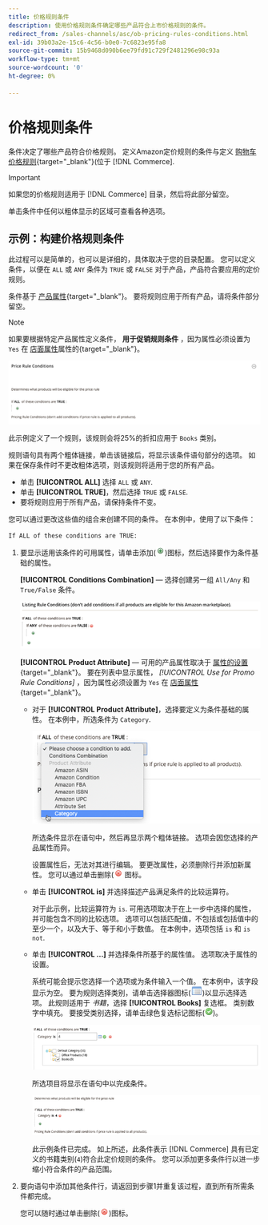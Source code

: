 ```yaml
---
title: 价格规则条件
description: 使用价格规则条件确定哪些产品符合上市价格规则的条件。
redirect_from: /sales-channels/asc/ob-pricing-rules-conditions.html
exl-id: 39b03a2e-15c6-4c56-b0e0-7c6823e95fa8
source-git-commit: 15b9468d090b6ee79fd91c729f2481296e98c93a
workflow-type: tm+mt
source-wordcount: '0'
ht-degree: 0%

---
```


# 价格规则条件

条件决定了哪些产品符合价格规则。 定义Amazon定价规则的条件与定义 [购物车价格规则](https://docs.magento.com/user-guide/marketing/price-rules-cart.html){target=&quot;_blank&quot;}(位于 [!DNL Commerce].

>[!IMPORTANT]
>
>如果您的价格规则适用于 [!DNL Commerce] 目录，然后将此部分留空。

单击条件中任何以粗体显示的区域可查看各种选项。

## 示例：构建价格规则条件

此过程可以是简单的，也可以是详细的，具体取决于您的目录配置。 您可以定义条件，以便在 `ALL` 或 `ANY` 条件为 `TRUE` 或 `FALSE` 对于产品，产品符合要应用的定价规则。

条件基于 [产品属性](https://docs.magento.com/user-guide/catalog/product-attributes.html){target=&quot;_blank&quot;}。 要将规则应用于所有产品，请将条件部分留空。

>[!NOTE]
>
>如果要根据特定产品属性定义条件， **用于促销规则条件** ，因为属性必须设置为 `Yes` 在 [店面属性](https://docs.magento.com/user-guide/stores/attribute-product-create.html)属性的{target=&quot;_blank&quot;}。

![价格规则条件 — 行1](assets/ob-price-rules-condition-1.png)

此示例定义了一个规则，该规则会将25%的折扣应用于 `Books` 类别。

规则语句具有两个粗体链接，单击该链接后，将显示该条件语句部分的选项。 如果在保存条件时不更改粗体选项，则该规则将适用于您的所有产品。

- 单击 **[!UICONTROL ALL]** 选择 `ALL` 或 `ANY`.
- 单击 **[!UICONTROL TRUE]**，然后选择 `TRUE` 或 `FALSE`.
- 要将规则应用于所有产品，请保持条件不变。

您可以通过更改这些值的组合来创建不同的条件。 在本例中，使用了以下条件：

`If ALL of these conditions are TRUE:`

1. 要显示适用该条件的可用属性，请单击添加(![“添加”图标](assets/btn-add-grn.png))图标，然后选择要作为条件基础的属性。

   **[!UICONTROL Conditions Combination]**  — 选择创建另一组 `All/Any` 和 `True/False` 条件。

   ![价格规则条件组合](assets/ob-conditions-combinations.png)

   **[!UICONTROL Product Attribute]**  — 可用的产品属性取决于 [属性的设置](https://docs.magento.com/user-guide/stores/attribute-product-create.html){target=&quot;_blank&quot;}。 要在列表中显示属性， *[!UICONTROL Use for Promo Rule Conditions]* ，因为属性必须设置为 `Yes` 在 [店面属性](https://docs.magento.com/user-guide/stores/attribute-product-create.html){target=&quot;_blank&quot;}。

   - 对于 **[!UICONTROL Product Attribute]**，选择要定义为条件基础的属性。 在本例中，所选条件为 `Category`.

      ![价格规则条件 — 第2行，第2部分](assets/ob-price-rule-condition-2.png)

      所选条件显示在语句中，然后再显示两个粗体链接。 选项会因您选择的产品属性而异。

      设置属性后，无法对其进行编辑。 要更改属性，必须删除行并添加新属性。 您可以通过单击删除(![“删除”图标](assets/btn-del-red.png) 图标。

   - 单击 **[!UICONTROL is]** 并选择描述产品满足条件的比较运算符。

      对于此示例，比较运算符为 `is`. 可用选项取决于在上一步中选择的属性，并可能包含不同的比较选项。 选项可以包括匹配值，不包括或包括值中的至少一个，以及大于、等于和小于数值。 在本例中，选项包括 `is` 和 `is not`.

   - 单击 **[!UICONTROL ...]** 并选择条件所基于的属性值。 选项取决于属性的设置。

      系统可能会提示您选择一个选项或为条件输入一个值。 在本例中，该字段显示为空。 要为规则选择类别，请单击选择器图标(![选择器图标](assets/btn-chooser.png))以显示选择选项。 此规则适用于 _书籍_，选择 **[!UICONTROL Books]** 复选框。 类别数字中填充。 要接受类别选择，请单击绿色复选标记图标(![复选标记图标](assets/btn-check-mark-green.png))。

      ![价格规则条件 — 第2行，第3部分](assets/ob-price-rule-condition-3.png)

      所选项目将显示在语句中以完成条件。

      ![价格规则条件 — 第2行，第4部分](assets/ob-price-rule-condition-4.png)

      此示例条件已完成。 如上所述，此条件表示 [!DNL Commerce] 具有已定义的书籍类别(`4`)符合此定价规则的条件。 您可以添加更多条件行以进一步缩小符合条件的产品范围。

1. 要向语句中添加其他条件行，请返回到步骤1并重复该过程，直到所有所需条件都完成。

   您可以随时通过单击删除(![“删除”图标](assets/btn-del-red.png))图标。
